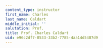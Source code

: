 ```yaml
---
content_type: instructor
first_name: Charles
last_name: Caldart
middle_initial: ''
salutation: Prof.
title: Prof. Charles Caldart
uid: e96c2df7-0533-33b2-7785-4aa14d5487d9
---
```

